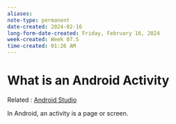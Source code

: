 ```yaml
---
aliases: 
note-type: permanent
date-created: 2024-02-16
long-form-date-created: Friday, February 16, 2024
week-created: Week 07.5
time-created: 01:26 AM
---
```


# What is an Android Activity

Related : [Android Studio](Android%20Studio)

In Android, an activity is a page or screen.
